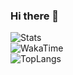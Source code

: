  ### Hi there 👋
![Stats](https://github-readme-stats.vercel.app/api?username=fengmingli&show_icons=true&theme=outrun)  
![WakaTime](https://github-readme-stats.vercel.app/api/wakatime?username=fengmingli&layout=compact&show_icons=true&theme=outrun)  
![TopLangs](https://github-readme-stats.vercel.app/api/top-langs?username=fengmingli&layout=compact&show_icons=true&theme=outrun)  
<!--
**VickScarlet/fengmingli** is a ✨ _special_ ✨ repository because its `README.md` (this file) appears on your GitHub profile.

Here are some ideas to get you started:

- 🔭 I’m currently working on ...
- 🌱 I’m currently learning ...
- 👯 I’m looking to collaborate on ...
- 🤔 I’m looking for help with ...
- 💬 Ask me about ...
- 📫 How to reach me: ...
- 😄 Pronouns: ...
- ⚡ Fun fact: ...
-->



